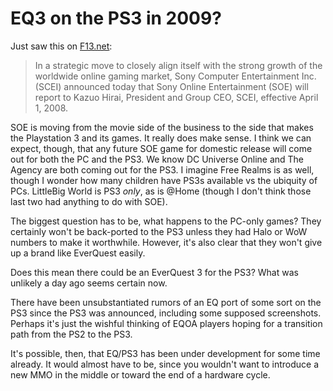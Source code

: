 # EQ3 on the PS3 in 2009?

Just saw this on [F13.net](http://f13.net/?itemid=721):


> In a strategic move to closely align itself with the strong growth of the worldwide online gaming market, Sony Computer Entertainment Inc. (SCEI) announced today that Sony Online Entertainment (SOE) will report to Kazuo Hirai, President and Group CEO, SCEI, effective April 1, 2008. 




SOE is moving from the movie side of the business to the side that makes the Playstation 3 and its games. It really does make sense. I think we can expect, though, that any future SOE game for domestic release will come out for both the PC and the PS3. We know DC Universe Online and The Agency are both coming out for the PS3. I imagine Free Realms is as well, though I wonder how many children have PS3s available vs the ubiquity of PCs. LittleBig World is PS3 *only*, as is @Home (though I don't think those last two had anything to do with SOE).

The biggest question has to be, what happens to the PC-only games? They certainly won't be back-ported to the PS3 unless they had Halo or WoW numbers to make it worthwhile. However, it's also clear that they won't give up a brand like EverQuest easily.

Does this mean there could be an EverQuest 3 for the PS3? What was unlikely a day ago seems certain now.

There have been unsubstantiated rumors of an EQ port of some sort on the PS3 since the PS3 was announced, including some supposed screenshots. Perhaps it's just the wishful thinking of EQOA players hoping for a transition path from the PS2 to the PS3. 

It's possible, then, that EQ/PS3 has been under development for some time already. It would almost have to be, since you wouldn't want to introduce a new MMO in the middle or toward the end of a hardware cycle.

